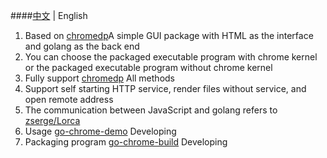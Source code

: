 ####[中文](https://github.com/mygithub-hang/go-chrome/README.md) | English

1. Based on [chromedp](https://github.com/chromedp/chromedp )A simple GUI package with HTML as the interface and golang as the back end
2. You can choose the packaged executable program with chrome kernel or the packaged executable program without chrome kernel
3. Fully support [chromedp](https://github.com/chromedp/chromedp) All methods
4. Support self starting HTTP service, render files without service, and open remote address
5. The communication between JavaScript and golang refers to [zserge/Lorca](https://github.com/zserge/lorca )
6. Usage [go-chrome-demo](https://github.com/mygithub-hang/go-chrome-demo) Developing
7. Packaging program [go-chrome-build](https://github.com/mygithub-hang/go-chrome-build) Developing